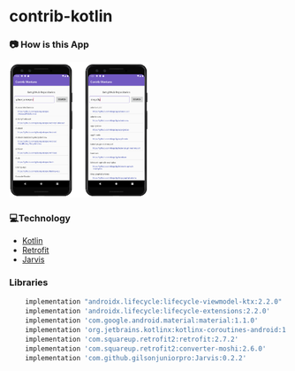 # contrib-kotlin

### 📷 How is this App
<img src="screenshot_2020-05-26_232719.png" width="50%"></img>


### 💻Technology
- [Kotlin](https://kotlinlang.org/)
- [Retrofit](https://square.github.io/retrofit/)
- [Jarvis](https://github.com/gilsonjuniorpro/Jarvis)


### Libraries
```bash
    implementation "androidx.lifecycle:lifecycle-viewmodel-ktx:2.2.0"
    implementation 'androidx.lifecycle:lifecycle-extensions:2.2.0'
    implementation 'com.google.android.material:material:1.1.0'
    implementation 'org.jetbrains.kotlinx:kotlinx-coroutines-android:1.3.3'
    implementation 'com.squareup.retrofit2:retrofit:2.7.2'
    implementation 'com.squareup.retrofit2:converter-moshi:2.6.0'
    implementation 'com.github.gilsonjuniorpro:Jarvis:0.2.2'
 ```
